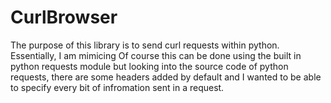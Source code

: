 # CurlBrowser
The purpose of this library is to send curl requests within python. Essentially, I am mimicing  Of course this can be done using the built in python requests module but looking into the source code of python requests, there are some headers added by default and I wanted to be able to specify every bit of infromation sent in a request. 
